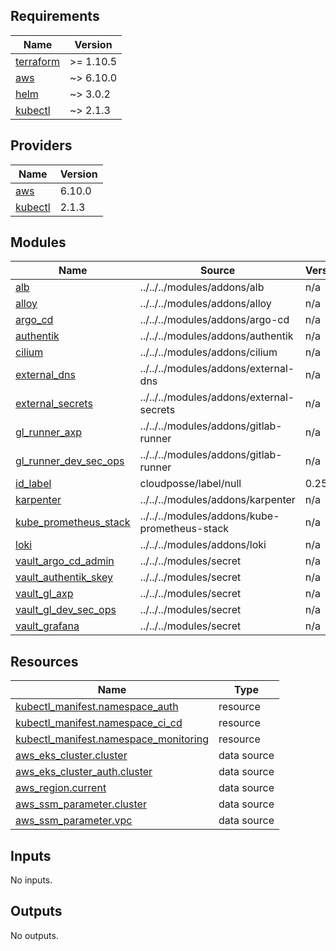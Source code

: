 <!-- BEGIN_TF_DOCS -->
## Requirements

| Name | Version |
|------|---------|
| <a name="requirement_terraform"></a> [terraform](#requirement\_terraform) | >= 1.10.5 |
| <a name="requirement_aws"></a> [aws](#requirement\_aws) | ~> 6.10.0 |
| <a name="requirement_helm"></a> [helm](#requirement\_helm) | ~> 3.0.2 |
| <a name="requirement_kubectl"></a> [kubectl](#requirement\_kubectl) | ~> 2.1.3 |

## Providers

| Name | Version |
|------|---------|
| <a name="provider_aws"></a> [aws](#provider\_aws) | 6.10.0 |
| <a name="provider_kubectl"></a> [kubectl](#provider\_kubectl) | 2.1.3 |

## Modules

| Name | Source | Version |
|------|--------|---------|
| <a name="module_alb"></a> [alb](#module\_alb) | ../../../modules/addons/alb | n/a |
| <a name="module_alloy"></a> [alloy](#module\_alloy) | ../../../modules/addons/alloy | n/a |
| <a name="module_argo_cd"></a> [argo\_cd](#module\_argo\_cd) | ../../../modules/addons/argo-cd | n/a |
| <a name="module_authentik"></a> [authentik](#module\_authentik) | ../../../modules/addons/authentik | n/a |
| <a name="module_cilium"></a> [cilium](#module\_cilium) | ../../../modules/addons/cilium | n/a |
| <a name="module_external_dns"></a> [external\_dns](#module\_external\_dns) | ../../../modules/addons/external-dns | n/a |
| <a name="module_external_secrets"></a> [external\_secrets](#module\_external\_secrets) | ../../../modules/addons/external-secrets | n/a |
| <a name="module_gl_runner_axp"></a> [gl\_runner\_axp](#module\_gl\_runner\_axp) | ../../../modules/addons/gitlab-runner | n/a |
| <a name="module_gl_runner_dev_sec_ops"></a> [gl\_runner\_dev\_sec\_ops](#module\_gl\_runner\_dev\_sec\_ops) | ../../../modules/addons/gitlab-runner | n/a |
| <a name="module_id_label"></a> [id\_label](#module\_id\_label) | cloudposse/label/null | 0.25.0 |
| <a name="module_karpenter"></a> [karpenter](#module\_karpenter) | ../../../modules/addons/karpenter | n/a |
| <a name="module_kube_prometheus_stack"></a> [kube\_prometheus\_stack](#module\_kube\_prometheus\_stack) | ../../../modules/addons/kube-prometheus-stack | n/a |
| <a name="module_loki"></a> [loki](#module\_loki) | ../../../modules/addons/loki | n/a |
| <a name="module_vault_argo_cd_admin"></a> [vault\_argo\_cd\_admin](#module\_vault\_argo\_cd\_admin) | ../../../modules/secret | n/a |
| <a name="module_vault_authentik_skey"></a> [vault\_authentik\_skey](#module\_vault\_authentik\_skey) | ../../../modules/secret | n/a |
| <a name="module_vault_gl_axp"></a> [vault\_gl\_axp](#module\_vault\_gl\_axp) | ../../../modules/secret | n/a |
| <a name="module_vault_gl_dev_sec_ops"></a> [vault\_gl\_dev\_sec\_ops](#module\_vault\_gl\_dev\_sec\_ops) | ../../../modules/secret | n/a |
| <a name="module_vault_grafana"></a> [vault\_grafana](#module\_vault\_grafana) | ../../../modules/secret | n/a |

## Resources

| Name | Type |
|------|------|
| [kubectl_manifest.namespace_auth](https://registry.terraform.io/providers/alekc/kubectl/latest/docs/resources/manifest) | resource |
| [kubectl_manifest.namespace_ci_cd](https://registry.terraform.io/providers/alekc/kubectl/latest/docs/resources/manifest) | resource |
| [kubectl_manifest.namespace_monitoring](https://registry.terraform.io/providers/alekc/kubectl/latest/docs/resources/manifest) | resource |
| [aws_eks_cluster.cluster](https://registry.terraform.io/providers/hashicorp/aws/latest/docs/data-sources/eks_cluster) | data source |
| [aws_eks_cluster_auth.cluster](https://registry.terraform.io/providers/hashicorp/aws/latest/docs/data-sources/eks_cluster_auth) | data source |
| [aws_region.current](https://registry.terraform.io/providers/hashicorp/aws/latest/docs/data-sources/region) | data source |
| [aws_ssm_parameter.cluster](https://registry.terraform.io/providers/hashicorp/aws/latest/docs/data-sources/ssm_parameter) | data source |
| [aws_ssm_parameter.vpc](https://registry.terraform.io/providers/hashicorp/aws/latest/docs/data-sources/ssm_parameter) | data source |

## Inputs

No inputs.

## Outputs

No outputs.
<!-- END_TF_DOCS -->